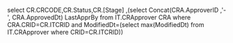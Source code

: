 select CR.CRCODE,CR.Status,CR.[Stage]
,(select Concat(CRA.ApproverID ,'-', CRA.ApprovedDt) LastApprBy from IT.CRApprover CRA where CRA.CRID=CR.ITCRID and ModifiedDt=(select max(ModifiedDt)  from IT.CRApprover where CRID=CR.ITCRID))

